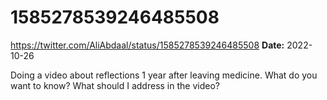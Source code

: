 # 1585278539246485508
https://twitter.com/AliAbdaal/status/1585278539246485508
**Date:** 2022-10-26

Doing a video about reflections 1 year after leaving medicine. What do you want to know? What should I address in the video?
